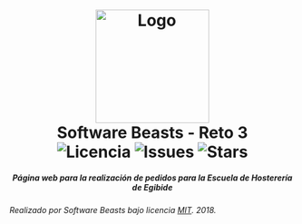 <h1 align="center">
  <img src="/Documentaci%C3%B3n/media/software_beasts_icon_color.png" height="200" width="200" alt="Logo"/>
  <br/>
  Software Beasts - Reto 3
  <br/>
  <img src=https://img.shields.io/github/license/SoftwareBeasts/Reto3.svg alt=Licencia />
  <img src=https://img.shields.io/github/issues/SoftwareBeasts/Reto3.svg alt=Issues />
  <img scr=https://img.shields.io/github/stars/SoftwareBeasts/Reto3.svg alt=Stars />
</h1>
<h5 align="center">Página web para la realización de pedidos para la Escuela de Hosterería de Egibide</h5>

<!--
## ¿Para qué sirve?
Esta página web sirve para que los operarios de la empresa de latas de conservas puedan controlar el autómata de una manera más sencilla e intuitiva que directamente usando el programa base.

## Descarga
Disponemos de un [manual de usuario](/Documentaci%C3%B3n/Manual%20de%20Usuario.pdf) en el que explicamos los pasos a seguir 
para la descarga y el funcionamiento de nuestra página web.

## Documentación
Documentación general del proyecto [aquí](/Documentación/Documentacion.pdf)

| Enlaces específicos |
| ------------- |
| Seguimiento semanal: [Semana 1](/Documentaci%C3%B3n/Seguimiento%20Semana%201%20Software%20Beasts.pdf), [Semana 2](/Documentaci%C3%B3n/Seguimiento%20Semana%202%20Software%20Beasts.pdf), [Semana 3](/Documentaci%C3%B3n/Seguimiento%20Semana%203%20Software%20Beasts.pdf)|
| Reunión con el equipo de ARI [documento](/Documentaci%C3%B3n/Reuni%C3%B3n%20con%20ARI.pdf) |
| Plataforma de planificación que hemos usado de una forma diaria <a href="https://trello.com/b/96znWmkJ/" target="_blank">link a Trello</a>|
| Version 0.0 de Sketch [imagen](/Documentaci%C3%B3n/Sketch%20v0.0.jpg) |
| Github pages [link](https://softwarebeasts.github.io/) |
-->

###### Realizado por Software Beasts bajo licencia [MIT](/LICENSE). 2018.